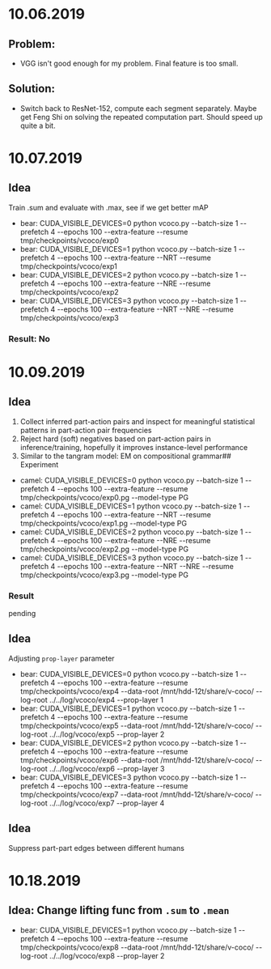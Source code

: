 # 10.06.2019
## Problem: 
* VGG isn't good enough for my problem. Final feature is too small. 
## Solution:
* Switch back to ResNet-152, compute each segment separately. Maybe get Feng Shi on solving the repeated computation part. Should speed up quite a bit. 

# 10.07.2019
## Idea 
Train .sum and evaluate with .max, see if we get better mAP
* bear:  CUDA_VISIBLE_DEVICES=0 python vcoco.py --batch-size 1 --prefetch 4 --epochs 100 --extra-feature --resume tmp/checkpoints/vcoco/exp0
* bear:  CUDA_VISIBLE_DEVICES=1 python vcoco.py --batch-size 1 --prefetch 4 --epochs 100 --extra-feature --NRT --resume tmp/checkpoints/vcoco/exp1
* bear:  CUDA_VISIBLE_DEVICES=2 python vcoco.py --batch-size 1 --prefetch 4 --epochs 100 --extra-feature --NRE --resume tmp/checkpoints/vcoco/exp2
* bear:  CUDA_VISIBLE_DEVICES=3 python vcoco.py --batch-size 1 --prefetch 4 --epochs 100 --extra-feature --NRT --NRE --resume tmp/checkpoints/vcoco/exp3
### Result: No

# 10.09.2019
## Idea
1. Collect inferred part-action pairs and inspect for meaningful statistical patterns in part-action pair frequencies
2. Reject hard (soft) negatives based on part-action pairs in inference/training, hopefully it improves instance-level performance
3. Similar to the tangram model: EM on compositional grammar## Experiment
* camel: CUDA_VISIBLE_DEVICES=0 python vcoco.py --batch-size 1 --prefetch 4 --epochs 100 --extra-feature --resume tmp/checkpoints/vcoco/exp0.pg --model-type PG
* camel: CUDA_VISIBLE_DEVICES=1 python vcoco.py --batch-size 1 --prefetch 4 --epochs 100 --extra-feature --NRT --resume tmp/checkpoints/vcoco/exp1.pg --model-type PG
* camel: CUDA_VISIBLE_DEVICES=2 python vcoco.py --batch-size 1 --prefetch 4 --epochs 100 --extra-feature --NRE --resume tmp/checkpoints/vcoco/exp2.pg --model-type PG
* camel: CUDA_VISIBLE_DEVICES=3 python vcoco.py --batch-size 1 --prefetch 4 --epochs 100 --extra-feature --NRT --NRE --resume tmp/checkpoints/vcoco/exp3.pg --model-type PG
### Result
pending

## Idea
Adjusting `prop-layer` parameter
* bear: CUDA_VISIBLE_DEVICES=0 python vcoco.py --batch-size 1 --prefetch 4 --epochs 100 --extra-feature --resume tmp/checkpoints/vcoco/exp4 --data-root /mnt/hdd-12t/share/v-coco/ --log-root ../../log/vcoco/exp4 --prop-layer 1
* bear: CUDA_VISIBLE_DEVICES=1 python vcoco.py --batch-size 1 --prefetch 4 --epochs 100 --extra-feature --resume tmp/checkpoints/vcoco/exp5 --data-root /mnt/hdd-12t/share/v-coco/ --log-root ../../log/vcoco/exp5 --prop-layer 2
* bear: CUDA_VISIBLE_DEVICES=2 python vcoco.py --batch-size 1 --prefetch 4 --epochs 100 --extra-feature --resume tmp/checkpoints/vcoco/exp6 --data-root /mnt/hdd-12t/share/v-coco/ --log-root ../../log/vcoco/exp6 --prop-layer 3
* bear: CUDA_VISIBLE_DEVICES=3 python vcoco.py --batch-size 1 --prefetch 4 --epochs 100 --extra-feature --resume tmp/checkpoints/vcoco/exp7 --data-root /mnt/hdd-12t/share/v-coco/ --log-root ../../log/vcoco/exp7 --prop-layer 4

## Idea
Suppress part-part edges between different humans

# 10.18.2019
## Idea: Change lifting func from `.sum` to `.mean`
* bear: CUDA_VISIBLE_DEVICES=1 python vcoco.py --batch-size 1 --prefetch 4 --epochs 100 --extra-feature --resume tmp/checkpoints/vcoco/exp8 --data-root /mnt/hdd-12t/share/v-coco/ --log-root ../../log/vcoco/exp8 --prop-layer 2
